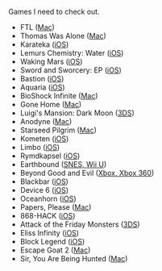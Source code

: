 Games I need to check out.

- FTL ([Mac](http://www.ftlgame.com))
- Thomas Was Alone ([Mac](http://www.thomaswasalone.com))
- Karateka ([iOS](http://karateka.com))
- Lemurs Chemistry: Water ([iOS](http://le.mu.rs))
- Waking Mars ([iOS](http://www.tigerstylegames.com/wakingmars/))
- Sword and Sworcery: EP ([iOS](http://www.swordandsworcery.com))
- Bastion ([iOS](http://supergiantgames.com/?page_id=242))
- Aquaria ([iOS](http://www.bit-blot.com/aquaria/))
- BioShock Infinite ([Mac](http://www.aspyr.com/news_articles/aspyr-media-and-2k-games-announce-bioshock-infinite-coming-to-mac))
- Gone Home ([Mac](http://thefullbrightcompany.com/gonehome/))
- Luigi's Mansion: Dark Moon ([3DS](http://luigismansion.nintendo.com))
- Anodyne ([Mac](http://www.anodynegame.com))
- Starseed Pilgrim ([Mac](http://www.starseedpilgrim.com/get.html))
- Kometen ([iOS](http://eriksvedang.com/kometen/))
- Limbo ([iOS](http://limbogame.org))
- Rymdkapsel ([iOS](http://rymdkapsel.com))
- Earthbound ([SNES, Wii U](http://en.wikipedia.org/wiki/EarthBound))
- Beyond Good and Evil ([Xbox, Xbox 360](http://marketplace.xbox.com/en-us/Product/Beyond-Good-Evil-HD/66acd000-77fe-1000-9115-d80258410afa))
- Blackbar ([iOS](http://mrgan.com/blackbar/))
- Device 6 ([iOS](http://simogo.com/games/device6/))
- Oceanhorn ([iOS](https://itunes.apple.com/us/app/oceanhorn/id708196645?mt=8))
- Papers, Please ([Mac](http://dukope.com))
- 868-HACK ([iOS](http://868-hack.neocities.org))
- Attack of the Friday Monsters ([3DS](http://level5ia.com/blackbox/us/friday-monsters/))
- Eliss Infinity ([iOS](http://www.toucheliss.com))
- Block Legend ([iOS](https://itunes.apple.com/us/app/id827412250?mt=8))
- Escape Goat 2 ([Mac](http://www.escapegoat2.com))
- Sir, You Are Being Hunted ([Mac](http://www.big-robot.com/tag/sir-you-are-being-hunted/))

